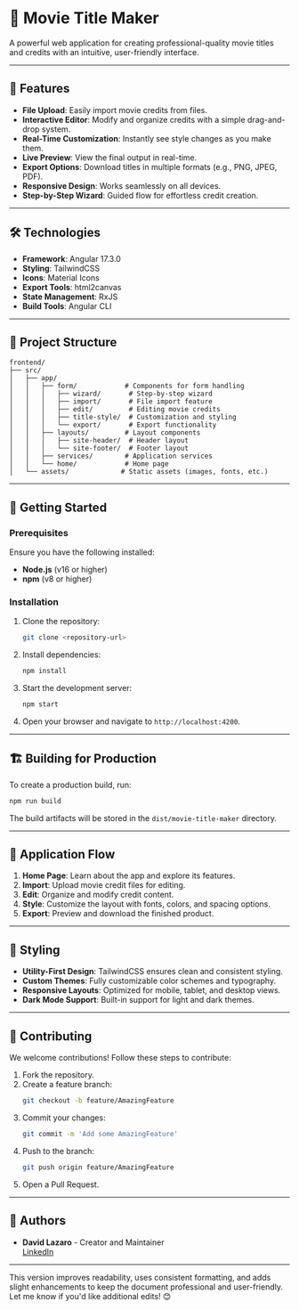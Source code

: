 # 🎥 Movie Title Maker

A powerful web application for creating professional-quality movie titles and credits with an intuitive, user-friendly interface.

---

## 🚀 Features

- **File Upload**: Easily import movie credits from files.
- **Interactive Editor**: Modify and organize credits with a simple drag-and-drop system.
- **Real-Time Customization**: Instantly see style changes as you make them.
- **Live Preview**: View the final output in real-time.
- **Export Options**: Download titles in multiple formats (e.g., PNG, JPEG, PDF).
- **Responsive Design**: Works seamlessly on all devices.
- **Step-by-Step Wizard**: Guided flow for effortless credit creation.

---

## 🛠️ Technologies

- **Framework**: Angular 17.3.0  
- **Styling**: TailwindCSS  
- **Icons**: Material Icons  
- **Export Tools**: html2canvas  
- **State Management**: RxJS  
- **Build Tools**: Angular CLI  

---

## 📁 Project Structure

```plaintext
frontend/
├── src/
│   ├── app/
│   │   ├── form/            # Components for form handling
│   │   │   ├── wizard/       # Step-by-step wizard
│   │   │   ├── import/       # File import feature
│   │   │   ├── edit/         # Editing movie credits
│   │   │   ├── title-style/  # Customization and styling
│   │   │   └── export/       # Export functionality
│   │   ├── layouts/         # Layout components
│   │   │   ├── site-header/  # Header layout
│   │   │   └── site-footer/  # Footer layout
│   │   ├── services/        # Application services
│   │   └── home/            # Home page
│   └── assets/             # Static assets (images, fonts, etc.)
```

---

## 🚦 Getting Started

### Prerequisites

Ensure you have the following installed:
- **Node.js** (v16 or higher)  
- **npm** (v8 or higher)

### Installation

1. Clone the repository:
   ```bash
   git clone <repository-url>
   ```

2. Install dependencies:
   ```bash
   npm install
   ```

3. Start the development server:
   ```bash
   npm start
   ```

4. Open your browser and navigate to `http://localhost:4200`.

---

## 🏗️ Building for Production

To create a production build, run:

```bash
npm run build
```

The build artifacts will be stored in the `dist/movie-title-maker` directory.

---

## 📝 Application Flow

1. **Home Page**: Learn about the app and explore its features.  
2. **Import**: Upload movie credit files for editing.  
3. **Edit**: Organize and modify credit content.  
4. **Style**: Customize the layout with fonts, colors, and spacing options.  
5. **Export**: Preview and download the finished product.

---

## 🎨 Styling

- **Utility-First Design**: TailwindCSS ensures clean and consistent styling.  
- **Custom Themes**: Fully customizable color schemes and typography.  
- **Responsive Layouts**: Optimized for mobile, tablet, and desktop views.  
- **Dark Mode Support**: Built-in support for light and dark themes.  

---

## 🤝 Contributing

We welcome contributions! Follow these steps to contribute:

1. Fork the repository.  
2. Create a feature branch:  
   ```bash
   git checkout -b feature/AmazingFeature
   ```  
3. Commit your changes:  
   ```bash
   git commit -m 'Add some AmazingFeature'
   ```  
4. Push to the branch:  
   ```bash
   git push origin feature/AmazingFeature
   ```  
5. Open a Pull Request.

---

## 👥 Authors

- **David Lazaro** - Creator and Maintainer  
  [LinkedIn](https://www.linkedin.com/in/davidlfr/)  

---

This version improves readability, uses consistent formatting, and adds slight enhancements to keep the document professional and user-friendly. Let me know if you'd like additional edits! 😊
